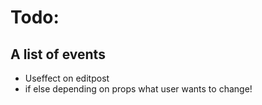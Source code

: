 # Todo:

## A list of events

- Useffect on editpost
- if else depending on props what user wants to change!
